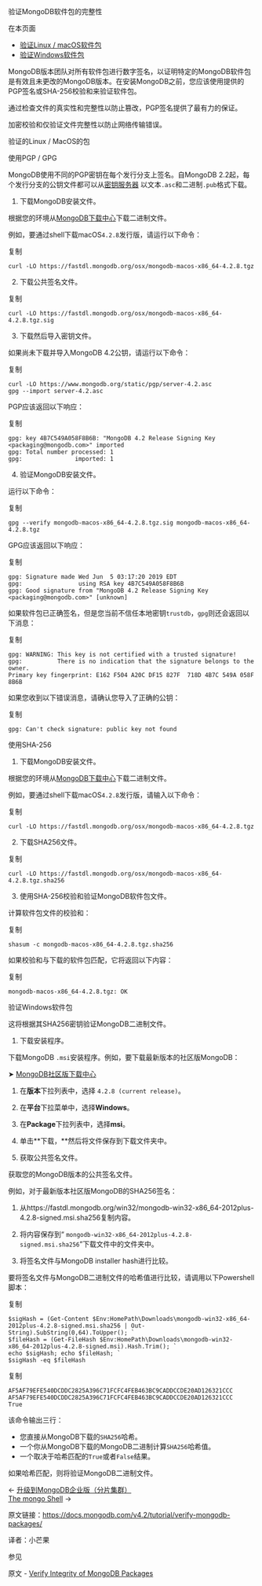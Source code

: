  验证MongoDB软件包的完整性

在本页面

- [验证Linux / macOS软件包](https://docs.mongodb.com/v4.2/tutorial/verify-mongodb-packages/verify-linux-macos-packages)
- [验证Windows软件包](https://docs.mongodb.com/v4.2/tutorial/verify-mongodb-packages/verify-windows-packages)

MongoDB版本团队对所有软件包进行数字签名，以证明特定的MongoDB软件包是有效且未更改的MongoDB版本。在安装MongoDB之前，您应该使用提供的PGP签名或SHA-256校验和来验证软件包。

通过检查文件的真实性和完整性以防止篡改，PGP签名提供了最有力的保证。

加密校验和仅验证文件完整性以防止网络传输错误。



 验证的Linux / MacOS的包

 使用PGP / GPG 

MongoDB使用不同的PGP密钥在每个发行分支上签名。自MongoDB 2.2起，每个发行分支的公钥文件都可以从[密钥服务器](https://www.mongodb.org/static/pgp/) 以文本`.asc`和二进制`.pub`格式下载。



 1. 下载MongoDB安装文件。

根据您的环境从[MongoDB下载中心](https://www.mongodb.com/try/download?tck=docs_server)下载二进制文件。

例如，要通过shell下载macOS`4.2.8`发行版，请运行以下命令：

复制

```
curl -LO https://fastdl.mongodb.org/osx/mongodb-macos-x86_64-4.2.8.tgz
```



 2. 下载公共签名文件。

复制

```
curl -LO https://fastdl.mongodb.org/osx/mongodb-macos-x86_64-4.2.8.tgz.sig
```



 3. 下载然后导入密钥文件。

如果尚未下载并导入MongoDB 4.2公钥，请运行以下命令：

复制

```
curl -LO https://www.mongodb.org/static/pgp/server-4.2.asc
gpg --import server-4.2.asc
```

PGP应该返回以下响应：

复制

```
gpg: key 4B7C549A058F8B6B: "MongoDB 4.2 Release Signing Key <packaging@mongodb.com>" imported
gpg: Total number processed: 1
gpg:               imported: 1
```



 4. 验证MongoDB安装文件。

运行以下命令：

复制

```
gpg --verify mongodb-macos-x86_64-4.2.8.tgz.sig mongodb-macos-x86_64-4.2.8.tgz
```



GPG应该返回以下响应：

复制

```
gpg: Signature made Wed Jun  5 03:17:20 2019 EDT
gpg:                using RSA key 4B7C549A058F8B6B
gpg: Good signature from "MongoDB 4.2 Release Signing Key <packaging@mongodb.com>" [unknown]
```



如果软件包已正确签名，但是您当前不信任本地密钥`trustdb`，`gpg`则还会返回以下消息：

复制

```
gpg: WARNING: This key is not certified with a trusted signature!
gpg:          There is no indication that the signature belongs to the owner.
Primary key fingerprint: E162 F504 A20C DF15 827F  718D 4B7C 549A 058F 8B6B
```



如果您收到以下错误消息，请确认您导入了正确的公钥：

复制

```
gpg: Can't check signature: public key not found
```





 使用SHA-256



 1. 下载MongoDB安装文件。

根据您的环境从[MongoDB下载中心](https://www.mongodb.com/try/download?tck=docs_server)下载二进制文件。

例如，要通过shell下载macOS`4.2.8`发行版，请输入以下命令：

复制

```
curl -LO https://fastdl.mongodb.org/osx/mongodb-macos-x86_64-4.2.8.tgz
```



 2. 下载SHA256文件。

复制

```
curl -LO https://fastdl.mongodb.org/osx/mongodb-macos-x86_64-4.2.8.tgz.sha256
```



 3. 使用SHA-256校验和验证MongoDB软件包文件。

计算软件包文件的校验和：

复制

```
shasum -c mongodb-macos-x86_64-4.2.8.tgz.sha256
```

如果校验和与下载的软件包匹配，它将返回以下内容：

复制

```
mongodb-macos-x86_64-4.2.8.tgz: OK
```





 验证Windows软件包

这将根据其SHA256密钥验证MongoDB二进制文件。



 1. 下载安装程序。

下载MongoDB `.msi`安装程序。例如，要下载最新版本的社区版MongoDB：

➤ [MongoDB社区版下载中心](https://www.mongodb.com/try/download/community?tck=docs_server)

1. 在**版本**下拉列表中，选择 `4.2.8 (current release)`。
2. 在**平台**下拉菜单中，选择**Windows**。
3. 在**Package**下拉列表中，选择**msi**。
4. 单击**下载，**然后将文件保存到下载文件夹中。



 2. 获取公共签名文件。

获取您的MongoDB版本的公共签名文件。

例如，对于最新版本社区版MongoDB的SHA256签名：

1. 从https://fastdl.mongodb.org/win32/mongodb-win32-x86_64-2012plus-4.2.8-signed.msi.sha256复制内容。
2. 将内容保存到“ `mongodb-win32-x86_64-2012plus-4.2.8-signed.msi.sha256`”下载文件中的文件夹中。



 3. 将签名文件与MongoDB installer hash进行比较。

要将签名文件与MongoDB二进制文件的哈希值进行比较，请调用以下Powershell脚本：

复制

```
$sigHash = (Get-Content $Env:HomePath\Downloads\mongodb-win32-x86_64-2012plus-4.2.8-signed.msi.sha256 | Out-String).SubString(0,64).ToUpper(); `
$fileHash = (Get-FileHash $Env:HomePath\Downloads\mongodb-win32-x86_64-2012plus-4.2.8-signed.msi).Hash.Trim(); `
echo $sigHash; echo $fileHash; `
$sigHash -eq $fileHash
```

复制

```
AF5AF79EFE540DCDDC2825A396C71FCFC4FEB463BC9CADDCCDE20AD126321CCC
AF5AF79EFE540DCDDC2825A396C71FCFC4FEB463BC9CADDCCDE20AD126321CCC
True
```

该命令输出三行：

- 您直接从MongoDB下载的`SHA256`哈希。
- 一个你从MongoDB下载的MongoDB二进制计算`SHA256`哈希值。
- 一个取决于哈希匹配的`True`或者`False`结果。

如果哈希匹配，则将验证MongoDB二进制文件。



←  [升级到MongoDB企业版（分片集群）](https://docs.mongodb.com/v4.2/tutorial/upgrade-to-enterprise-sharded-cluster/)<br/>[The mongo Shell](https://docs.mongodb.com/v4.2/mongo/) →



原文链接：https://docs.mongodb.com/v4.2/tutorial/verify-mongodb-packages/

译者：小芒果


 参见

原文 - [Verify Integrity of MongoDB Packages]( https://docs.mongodb.com/manual/tutorial/verify-mongodb-packages/ )

